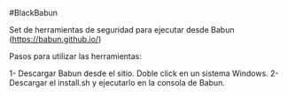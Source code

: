 
#BlackBabun

Set de herramientas de seguridad para ejecutar desde Babun (https://babun.github.io/)

Pasos para utilizar las herramientas:

1- Descargar Babun desde el sitio. Doble click en un sistema Windows.
2- Descargar el install.sh y ejecutarlo en la consola de Babun.

